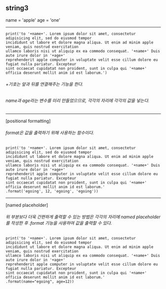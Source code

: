 ## string3

name = 'apple'
age = 'one'

---

```
print('to '+name+'. Lorem ipsum dolor sit amet, consectetur adipisicing elit, sed do eiusmod tempor
incididunt ut labore et dolore magna aliqua. Ut enim ad minim apple veniam, quis nostrud exercitation
ullamco laboris nisi ut aliquip ex ea commodo consequat. '+name+' Duis aute irure dolor in '+age+' 
reprehenderit apple computer in voluptate velit esse cillum dolore eu fugiat nulla pariatur. Excepteur
sint occaecat cupidatat non proident, sunt in culpa qui '+name+' officia deserunt mollit anim id est laborum.')
```
###### +기호는 앞과 뒤를 연결해주는 기능을 한다.
###### name과 age라는 변수를 미리 만들었으므로, 각각의 자리에 각각의 값을 넣는다.
---

[positional formatting]
###### format은 값을 출력하기 위해 사용하는 함수이다. 

```
print('to '+name+'. Lorem ipsum dolor sit amet, consectetur adipisicing elit, sed do eiusmod tempor
incididunt ut labore et dolore magna aliqua. Ut enim ad minim apple veniam, quis nostrud exercitation
ullamco laboris nisi ut aliquip ex ea commodo consequat. '+name+' Duis aute irure dolor in '+age+' 
reprehenderit apple computer in voluptate velit esse cillum dolore eu fugiat nulla pariatur. Excepteur
sint occaecat cupidatat non proident, sunt in culpa qui '+name+' officia deserunt mollit anim id est laborum.'
.format('egoing', 12, 'egoing', 'egoing'))
```

---

[named placeholder]
###### 위 부분보다 더욱 간편하게 출력할 수 있는 방법은 각각의 자리에 named placeholder를 작성한 후 .format 기능을 사용하여 값을 출력할 수 있다.

```
print('to '+name+'. Lorem ipsum dolor sit amet, consectetur adipisicing elit, sed do eiusmod tempor
incididunt ut labore et dolore magna aliqua. Ut enim ad minim apple veniam, quis nostrud exercitation
ullamco laboris nisi ut aliquip ex ea commodo consequat. '+name+' Duis aute irure dolor in '+age+' 
reprehenderit apple computer in voluptate velit esse cillum dolore eu fugiat nulla pariatur. Excepteur
sint occaecat cupidatat non proident, sunt in culpa qui '+name+' officia deserunt mollit anim id est laborum.'
.format(name="egoing", age=12))
```

